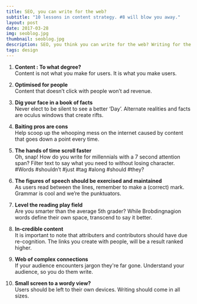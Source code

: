 ```yaml
---
title: SEO, you can write for the web?
subtitle: "10 lessons in content strategy. #8 will blow you away."
layout: post
date: 2017-03-28
img: seoblog.jpg
thumbnail: seoblog.jpg
description: SEO, you think you can write for the web? Writing for the web is an ardous task especially considering our dwindling attention spans and our habit of skimming through information. Thus, writing for the web requires a deeper understanding of people's online reading patterns. Here are some tips for writing effectively for the web.
tags: design
---
```


1) **Content : To what degree?**  
Content is not what you make for users. It is what you make users.

2) **Optimised for people**  
Content that doesn’t click with people won’t ad revenue.

3) **Dig your face in a book of facts**  
Never elect to be silent to see a better ‘Day’. Alternate realities and facts are oculus windows that create rifts.

4) **Baiting pros are cons**  
Help scoop up the whooping mess on the internet caused by content that goes down a point every time. 

5) **The hands of time scroll faster**  
Oh, snap! How do you write for millennials with a 7 second attention span? Filter text to say what you need to without losing character. #Words #shouldn’t #just #tag #along #should #they? 

6) **The figures of speech should be exercised and maintained**  
As users read between the lines, remember to make a (correct) mark. Grammar is cool and we’re the punktuators.

7) **Level the reading play field**   
Are you smarter than the average 5th grader? While Brobdingnagion words define their own space, transcend to say it better.

8) **In-credible content**  
It is important to note that attributers and contributors should have due re-cognition. The links you create with people, will be a result ranked higher.

9) **Web of complex connections**  
If your audience encounters jargon they're far gone. Understand your audience, so you do them write.

10) **Small screen to a wordy view?**  
Users should be left to their own devices. Writing should come in all sizes. 

